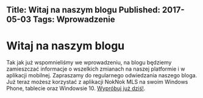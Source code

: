﻿Title: Witaj na naszym blogu
Published: 2017-05-03
Tags: Wprowadzenie
---
# Witaj na naszym blogu

Tak jak już wspomnieliśmy we wprowadzeniu, na blogu będziemy zamieszczać informacje o wszelkich zmianach na naszej platformie i w aplikacji mobilnej. Zapraszamy do regularnego odwiedzania naszego bloga.
Już teraz możesz korzystać z aplikacji NokNok MLS na swoim Windows Phone, tablecie oraz Windowsie 10. [Wypróbuj już dziś!](https://www.microsoft.com/en-gb/store/p/noknok-mls/9n337d06v5xr).